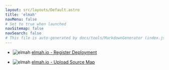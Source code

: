 ```yaml
---
layout: src/layouts/Default.astro
title: 'elmah'
navMenu: false
# Set to true when launched
navSitemap: false
navSearch: false
# This file is auto-generated by docs/tools/MarkdownGenerator (index.js)
---
```


<ul>

<li>

![elmah](https://i.octopus.com/library/step-templates/elmah.png) [elmah.io - Register Deployment](/integrations/elmah/elmah.io-register-deployment)

</li>
        
<li>

![elmah](https://i.octopus.com/library/step-templates/elmah.png) [elmah.io - Upload Source Map](/integrations/elmah/elmah.io-upload-source-map)

</li>
        
</ul>
